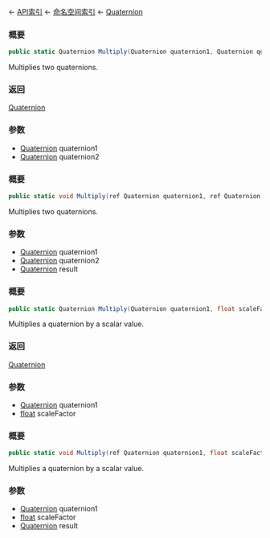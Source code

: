 ← [API索引](Api-Index) ← [命名空间索引](Namespace-Index) ← [Quaternion](VRageMath.Quaternion)

### 概要

```csharp
public static Quaternion Multiply(Quaternion quaternion1, Quaternion quaternion2)
```

Multiplies two quaternions.

### 返回

[Quaternion](VRageMath.Quaternion)

### 参数

* [Quaternion](VRageMath.Quaternion) quaternion1
* [Quaternion](VRageMath.Quaternion) quaternion2
### 概要

```csharp
public static void Multiply(ref Quaternion quaternion1, ref Quaternion quaternion2, out Quaternion result)
```

Multiplies two quaternions.

### 参数

* [Quaternion](VRageMath.Quaternion) quaternion1
* [Quaternion](VRageMath.Quaternion) quaternion2
* [Quaternion](VRageMath.Quaternion) result
### 概要

```csharp
public static Quaternion Multiply(Quaternion quaternion1, float scaleFactor)
```

Multiplies a quaternion by a scalar value.

### 返回

[Quaternion](VRageMath.Quaternion)

### 参数

* [Quaternion](VRageMath.Quaternion) quaternion1
* [float](https://docs.microsoft.com/en-us/dotnet/api/System.Single?view=netframework-4.6) scaleFactor
### 概要

```csharp
public static void Multiply(ref Quaternion quaternion1, float scaleFactor, out Quaternion result)
```

Multiplies a quaternion by a scalar value.

### 参数

* [Quaternion](VRageMath.Quaternion) quaternion1
* [float](https://docs.microsoft.com/en-us/dotnet/api/System.Single?view=netframework-4.6) scaleFactor
* [Quaternion](VRageMath.Quaternion) result

